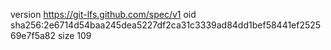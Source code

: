 version https://git-lfs.github.com/spec/v1
oid sha256:2e6714d54baa245dea5227df2ca31c3339ad84dd1bef58441ef252569e7f5a82
size 109
